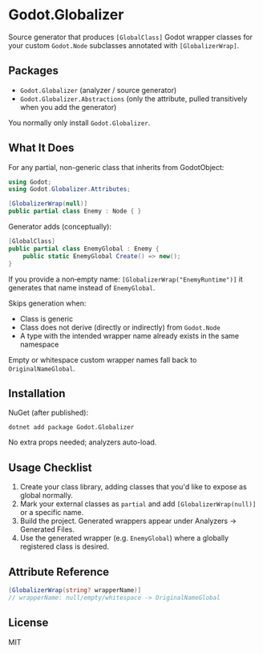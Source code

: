 # Godot.Globalizer

Source generator that produces `[GlobalClass]` Godot wrapper classes for your custom `Godot.Node` subclasses annotated with `[GlobalizerWrap]`.

## Packages
- `Godot.Globalizer` (analyzer / source generator)
- `Godot.Globalizer.Abstractions` (only the attribute, pulled transitively when you add the generator)

You normally only install `Godot.Globalizer`.

## What It Does
For any partial, non-generic class that inherits from GodotObject:
```csharp
using Godot;
using Godot.Globalizer.Attributes;

[GlobalizerWrap(null)]
public partial class Enemy : Node { }
```
Generator adds (conceptually):
```csharp
[GlobalClass]
public partial class EnemyGlobal : Enemy {
    public static EnemyGlobal Create() => new();
}
```
If you provide a non‑empty name: `[GlobalizerWrap("EnemyRuntime")]` it generates that name instead of `EnemyGlobal`.

Skips generation when:
- Class is generic
- Class does not derive (directly or indirectly) from `Godot.Node`
- A type with the intended wrapper name already exists in the same namespace

Empty or whitespace custom wrapper names fall back to `OriginalNameGlobal`.

## Installation
NuGet (after published):
```
dotnet add package Godot.Globalizer
```
No extra props needed; analyzers auto-load.

## Usage Checklist
1. Create your class library, adding classes that you'd like to expose as global normally.
2. Mark your external classes as `partial` and add `[GlobalizerWrap(null)]` or a specific name.
3. Build the project. Generated wrappers appear under Analyzers → Generated Files.
4. Use the generated wrapper (e.g. `EnemyGlobal`) where a globally registered class is desired.

## Attribute Reference
```csharp
[GlobalizerWrap(string? wrapperName)]
// wrapperName: null/empty/whitespace -> OriginalNameGlobal
```

## License
MIT
